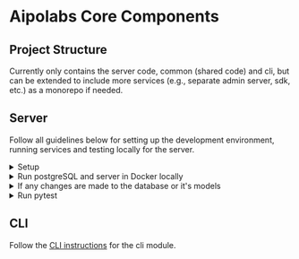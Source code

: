 # Aipolabs Core Components

## Project Structure
Currently only contains the server code, common (shared code) and cli,
but can be extended to include more services (e.g., separate admin server, sdk, etc.) as a monorepo if needed.

## Server
Follow all guidelines below for setting up the development environment, running services and testing locally for the server.


<details>
  <summary>Setup</summary>

  - Git clone the repo
  - Python ^3.12
  - Install `docker`
  - Install `poetry`
  - Activate virtual env: `poetry shell`
    - We use docker and docker compose to run components in a container, so using a virtual env is more for development purposes. (IDE, pytest, dev dependencies, etc.)
  - Install dependencies: `poetry install`
  - Set up `.env` file according to `.env.example`, it's for running locally and pytest only
  - Coding style
    - all the following tools are part of `pyproject.toml` dev dependencies, and are automatically installed when running `poetry install`
    - use `black` to format the code
    - use `flake8` to lint the code
    - use `mypy` to type check the code
    - use `isort` to sort the imports
    - use `pre-commit` to run the above tools as pre-commit hooks
  - Install `pre-commit` hooks: `pre-commit install`
  - Setup you preferred editor to use `Black` formatter
    - e.g., you might need to install `Black` formatter extension in VS Code, and configure the setting as below
      ```json
      {
        "editor.formatOnSave": true,
        "editor.defaultFormatter": "ms-python.black-formatter"
      }
      ```
</details>

<details>
  <summary>Run postgreSQL and server in Docker locally</summary>

  - Build server and start the database and server
    - `docker-compose up --build`
  - Set up the database (running in docker) with the latest migration 
    - `alembic upgrade head`
  - (Optional) Connect to the database using a GUI client like `DBeaver`
    - Parameters for the db connection can be found in the `.env` file
  - You can access the `Swagger UI` at `http://localhost:8000/v1/docs`
</details>

<details>
  <summary>If any changes are made to the database or it's models</summary>

  - You need to generate a new migration, which will generate a new file in `database/alembic/versions/`
  - First check if new upgrade operations detected: `alembic check`
  - If so, generate a new migration file: `alembic revision --autogenerate -m "<some message>"`
  - (If needed) Change the generated file in `database/alembic/versions/` to add the necessary changes (that are not auto-generated), e.g.,:
    - import `pgvector` library for `Vector` type
    - create and drop necessary indexes
    - create and drop vector extension
    - ...  
  - Apply the changes to the **local** database: `alembic upgrade head`
  - (If needed) you can undo the last change to the database: `alembic downgrade -1`
  - Test the changes by `pytest` and local end to end tests
</details>

<details>
  <summary>Run pytest</summary>

  - Make sure a local db is running by `docker-compose up db` (no need to run `server` for `pytest`)
  - Make sure you have applied the latest migrations to the database, and all tables are empty
    - `alembic upgrade head`
  - Run tests
    - `pytest -vv -s`
</details>


## CLI
Follow the [CLI instructions](cli/README.md) for the cli module.

